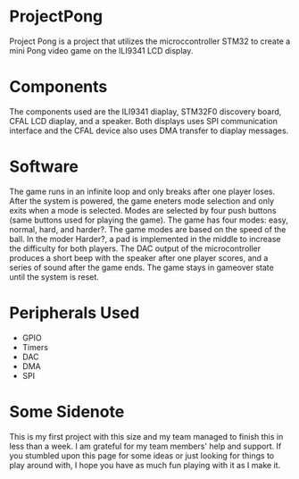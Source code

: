 # ProjectPong
Project Pong is a project that utilizes the microccontroller STM32 to create a mini Pong video game on the ILI9341 LCD display. 

# Components
The components used are the ILI9341 diaplay, STM32F0 discovery board, CFAL LCD diaplay, and a speaker. Both displays uses SPI communication interface and the CFAL device also uses DMA transfer to diaplay messages. 

# Software
The game runs in an infinite loop and only breaks after one player loses. After the system is powered, the game eneters mode selection and only exits when a mode is selected. Modes are selected by four push buttons (same buttons used for playing the game). The game has four modes: easy, normal, hard, and harder?. The game modes are based on the speed of the ball. In the moder Harder?, a pad is implemented in the middle to increase the difficulty for both players. The DAC output of the microcontroller produces a short beep with the speaker after one player scores, and a series of sound after the game ends. The game stays in gameover state until the system is reset. 

# Peripherals Used
- GPIO
- Timers
- DAC
- DMA
- SPI

# Some Sidenote
This is my first project with this size and my team managed to finish this in less than a week. I am grateful for my team members' help and support. If you stumbled upon this page for some ideas or just looking for things to play around with, I hope you have as much fun playing with it as I make it. 
